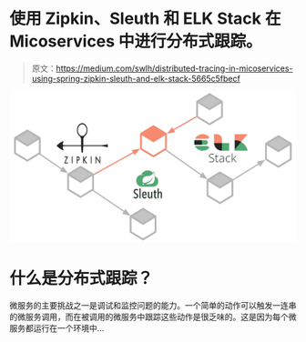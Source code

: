 # 使用 Zipkin、Sleuth 和 ELK Stack 在 Micoservices 中进行分布式跟踪。

> 原文：<https://medium.com/swlh/distributed-tracing-in-micoservices-using-spring-zipkin-sleuth-and-elk-stack-5665c5fbecf>

![](img/02487eb79eb0e1ae80e65872d1014b23.png)

# 什么是分布式跟踪？

微服务的主要挑战之一是调试和监控问题的能力。一个简单的动作可以触发一连串的微服务调用，而在被调用的微服务中跟踪这些动作是很乏味的。这是因为每个微服务都运行在一个环境中…